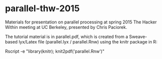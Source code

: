 # parallel-thw-2015
Materials for presentation on parallel processing at spring 2015 The Hacker Within meeting at UC Berkeley, presented by Chris Paciorek.

The tutorial material is in parallel.pdf, which is created from a Sweave-based lyx/Latex file (parallel.lyx / parallel.Rnw) using the knitr package in R:

Rscript -e "library(knitr); knit2pdf('parallel.Rnw')"
